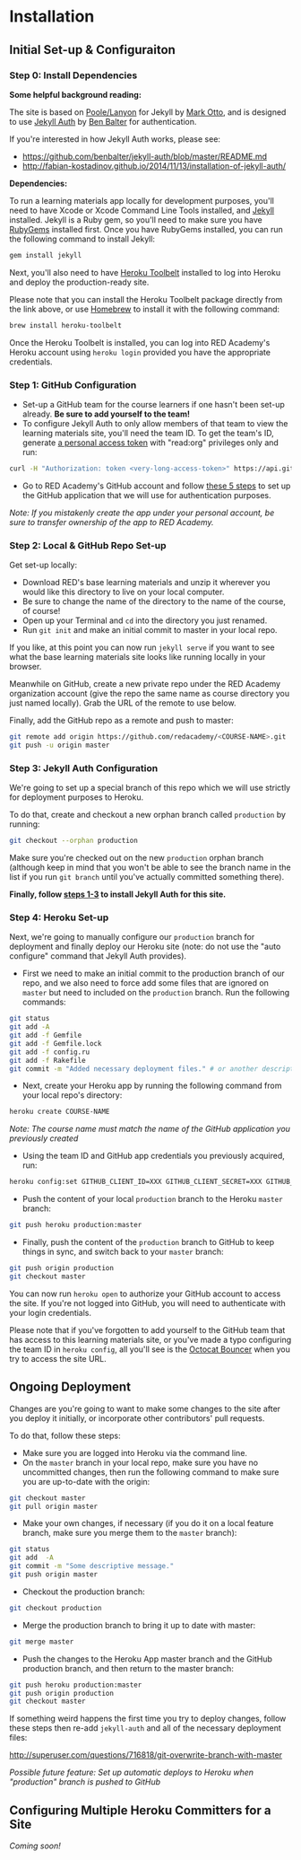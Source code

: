 # Installation

## Initial Set-up & Configuraiton

### Step 0: Install Dependencies

**Some helpful background reading:**

The site is based on [Poole/Lanyon](https://github.com/poole/lanyon) for Jekyll by [Mark Otto](https://github.com/mdo), and is designed to use [Jekyll Auth](https://github.com/benbalter/jekyll-auth) by [Ben Balter](https://github.com/benbalter) for authentication.

If you're interested in how Jekyll Auth works, please see:

- <https://github.com/benbalter/jekyll-auth/blob/master/README.md>
- <http://fabian-kostadinov.github.io/2014/11/13/installation-of-jekyll-auth/>

**Dependencies:**

To run a learning materials app locally for development purposes, you'll need to have Xcode or Xcode Command Line Tools installed, and [Jekyll](http://jekyllrb.com/docs/installation/) installed. Jekyll is a Ruby gem, so you'll need to make sure you have [RubyGems](https://rubygems.org/pages/download) installed first. Once you have RubyGems installed, you can run the following command to install Jekyll:

```bash
gem install jekyll
```

Next, you'll also need to have [Heroku Toolbelt](https://toolbelt.heroku.com/) installed to log into Heroku and deploy the production-ready site.

Please note that you can install the Heroku Toolbelt package directly from the link above, or use [Homebrew](http://brew.sh) to install it with the following command:

```bash
brew install heroku-toolbelt
```

Once the Heroku Toolbelt is installed, you can log into RED Academy's Heroku account using `heroku login` provided you have the appropriate credentials.

### Step 1: GitHub Configuration

- Set-up a GitHub team for the course learners if one hasn't been set-up already. **Be sure to add yourself to the team!**
- To configure Jekyll Auth to only allow members of that team to view the learning materials site, you'll need the team ID. To get the team's ID, generate [a personal access token](https://github.com/settings/tokens/new) with "read:org" privileges only and run:
```bash
curl -H "Authorization: token <very-long-access-token>" https://api.github.com/orgs/redacademy/teams
```
- Go to RED Academy's GitHub account and follow [these 5 steps](https://github.com/benbalter/jekyll-auth#create-a-github-application) to set up the GitHub application that we will use for authentication purposes.

*Note: If you mistakenly create the app under your personal account, be sure to transfer ownership of the app to RED Academy.*

### Step 2: Local & GitHub Repo Set-up

Get set-up locally:

- Download RED's base learning materials and unzip it wherever you would like this directory to live on your local computer.
- Be sure to change the name of the directory to the name of the course, of course!
- Open up your Terminal and `cd` into the directory you just renamed.
- Run `git init` and make an initial commit to master in your local repo.

If you like, at this point you can now run `jekyll serve` if you want to see what the base learning materials site looks like running locally in your browser.

Meanwhile on GitHub, create a new private repo under the RED Academy organization account (give the repo the same name as course directory you just named locally). Grab the URL of the remote to use below.

Finally, add the GitHub repo as a remote and push to master:

```bash
git remote add origin https://github.com/redacademy/<COURSE-NAME>.git
git push -u origin master
```

### Step 3: Jekyll Auth Configuration

We're going to set up a special branch of this repo which we will use strictly for deployment purposes to Heroku.

To do that, create and checkout a new orphan branch called `production` by running:

```bash
git checkout --orphan production
```

Make sure you're checked out on the new `production` orphan branch (although keep in mind that you won't be able to see the branch name in the list if you run `git branch` until you've actually committed something there).

**Finally, follow [steps 1-3](https://github.com/benbalter/jekyll-auth#add-jekyll-auth-to-your-site) to install Jekyll Auth for this site.**

### Step 4: Heroku Set-up

Next, we're going to manually configure our `production` branch for deployment and finally deploy our Heroku site (note: do not use the "auto configure" command that Jekyll Auth provides).

- First we need to make an initial commit to the production branch of our repo, and we also need to force add some files that are ignored on `master` but need to included on the `production` branch. Run the following commands:
```bash
git status
git add -A
git add -f Gemfile
git add -f Gemfile.lock
git add -f config.ru
git add -f Rakefile
git commit -m "Added necessary deployment files." # or another descriptive message
```
- Next, create your Heroku app by running the following command from your local repo's directory:
```bash
heroku create COURSE-NAME
```
*Note: The course name must match the name of the GitHub application you previously created*
- Using the team ID and GitHub app credentials you previously acquired, run:
```bash
heroku config:set GITHUB_CLIENT_ID=XXX GITHUB_CLIENT_SECRET=XXX GITHUB_TEAM_ID=XXX
```
- Push the content of your local `production` branch to the Heroku `master` branch:
```bash
git push heroku production:master
```
- Finally, push the content of the `production` branch to GitHub to keep things in sync, and switch back to your `master` branch:
```bash
git push origin production
git checkout master
```

You can now run `heroku open` to authorize your GitHub account to access the site. If you're not logged into GitHub, you will need to authenticate with your login credentials.

Please note that if you've forgotten to add yourself to the GitHub team that has access to this learning materials site, or you've made a typo configuring the team ID in `heroku config`, all you'll see is the [Octocat Bouncer](https://octodex.github.com/bouncer/) when you try to access the site URL.

## Ongoing Deployment

Changes are you're going to want to make some changes to the site after you deploy it initially, or incorporate other contributors' pull requests.

To do that, follow these steps:

- Make sure you are logged into Heroku via the command line.
- On the `master` branch in your local repo, make sure you have no uncommitted changes, then run the following command to make sure you are up-to-date with the origin:
```bash
git checkout master
git pull origin master
```
- Make your own changes, if necessary (if you do it on a local feature branch, make sure you merge them to the `master` branch):
```bash
git status
git add  -A
git commit -m "Some descriptive message."
git push origin master
```
- Checkout the production branch:
```bash
git checkout production
```
- Merge the production branch to bring it up to date with master:
```bash
git merge master
```
- Push the changes to the Heroku App master branch and the GitHub production branch, and then return to the master branch:
```bash
git push heroku production:master
git push origin production
git checkout master
```

If something weird happens the first time you try to deploy changes, follow these steps then re-add `jekyll-auth` and all of the necessary deployment files:

http://superuser.com/questions/716818/git-overwrite-branch-with-master

*Possible future feature: Set up automatic deploys to Heroku when "production" branch is pushed to GitHub*

## Configuring Multiple Heroku Committers for a Site

*Coming soon!*
